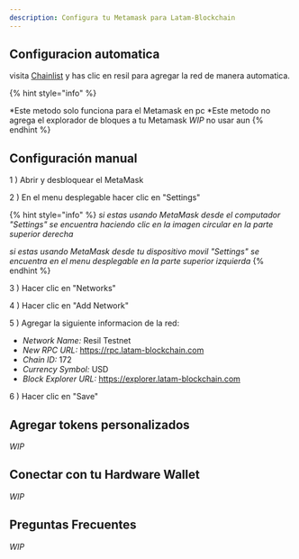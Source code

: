 ```yaml
---
description: Configura tu Metamask para Latam-Blockchain
---
```



## Configuracion automatica 

visita [Chainlist](https://chainlist.org/) y has clic en resil para agregar la red de manera automatica.

{% hint style="info" %}

*Este metodo solo funciona para el Metamask en pc
*Este metodo no agrega el explorador de bloques a tu Metamask
_WIP_ no usar aun
{% endhint %}

## Configuración manual

1 \) Abrir y desbloquear el MetaMask  

2 \) En el menu desplegable hacer clic en "Settings"

{% hint style="info" %}
*si estas usando MetaMask desde el computador "Settings" se encuentra haciendo clic en la imagen circular en la parte superior derecha*

*si estas usando MetaMask desde tu dispositivo movil "Settings" se encuentra en el menu desplegable en la parte superior izquierda*
{% endhint %}

3 \) Hacer clic en "Networks"

4 \) Hacer clic en "Add Network"

5 \) Agregar la siguiente informacion de la red:

  * _Network Name:_        Resil Testnet
  * _New RPC URL:_         https://rpc.latam-blockchain.com
  * _Chain ID:_               172
  * _Currency Symbol:_     USD
  * _Block Explorer URL:_  https://explorer.latam-blockchain.com

6 \) Hacer clic en "Save"


## Agregar tokens personalizados

_WIP_

## Conectar con tu Hardware Wallet

_WIP_

## Preguntas Frecuentes

_WIP_
